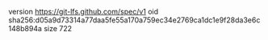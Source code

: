 version https://git-lfs.github.com/spec/v1
oid sha256:d05a9d73314a77daa5fe55a170a759ec34e2769ca1dc1e9f28da3e6c148b894a
size 722
